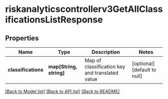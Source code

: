 # riskanalyticscontrollerv3GetAllClassificationsListResponse

## Properties
Name | Type | Description | Notes
------------ | ------------- | ------------- | -------------
**classifications** | **map[String, string]** | Map of classification key and translated value | [optional] [default to null]

[[Back to Model list]](../README.md#documentation-for-models) [[Back to API list]](../README.md#documentation-for-api-endpoints) [[Back to README]](../README.md)


